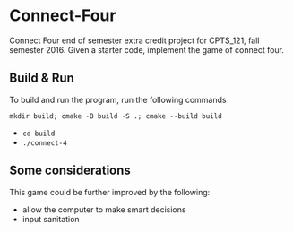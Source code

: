 # Connect-Four
Connect Four end of semester extra credit project for CPTS_121, fall semester 2016. Given a starter code, implement the game of connect four.

## Build & Run

To build and run the program, run the following commands

`mkdir build; cmake -B build -S .; cmake --build build`

* `cd build`
* `./connect-4`

## Some considerations
This game could be further improved by the following:
* allow the computer to make smart decisions
* input sanitation